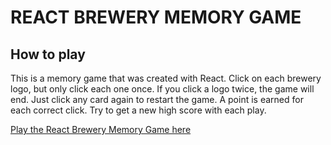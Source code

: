 # REACT BREWERY MEMORY GAME

## How to play
This is a memory game that was created with React. Click on each brewery logo, but only click each one once. If you click a logo twice, the game will end. Just click any card again to restart the game.
A point is earned for each correct click. Try to get a new high score with each play. 

[Play the React Brewery Memory Game here](https://lulu-gibbons.github.io/react-game/)
